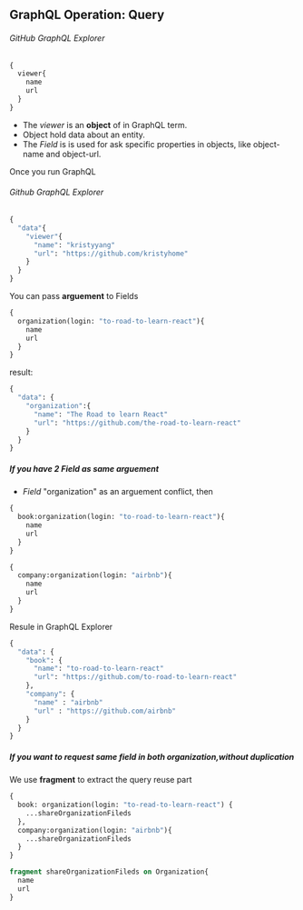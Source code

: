 ## GraphQL Operation: Query

###### GitHub GraphQL Explorer

```GraphQL
{
  viewer{
    name
    url
  }
}
```

- The *viewer* is an **object** of in GraphQL term.
- Object hold data about an entity.
- The *Field* is is used for ask specific properties in objects, like object-name and object-url.


Once you run GraphQL
###### Github GraphQL Explorer

```GraphQL
{
  "data"{
    "viewer"{
      "name": "kristyyang"
      "url": "https://github.com/kristyhome"
    }
  }
}
```

You can pass **arguement** to Fields

```GraphQL
{
  organization(login: "to-road-to-learn-react"){
    name
    url
  }
}
```

result:

```GraphQL
{
  "data": {
    "organization":{
      "name": "The Road to learn React"
      "url": "https://github.com/the-road-to-learn-react"
    }
  }
}
```

##### If you have 2 Field as same arguement
- *Field* "organization" as an arguement conflict, then

```GraphQL
{
  book:organization(login: "to-road-to-learn-react"){
    name
    url
  }
}

{
  company:organization(login: "airbnb"){
    name
    url
  }
}
```

Resule in GraphQL Explorer
```GraphQL
{
  "data": {
    "book": {
      "name": "to-road-to-learn-react"
      "url": "https://github.com/to-road-to-learn-react"
    },
    "company": {
      "name" : "airbnb"
      "url" : "https://github.com/airbnb"
    }
  }
}
```

##### If you want to request same field in both organization,without duplication

We use **fragment** to extract the query reuse part

```GraphQL
{
  book: organization(login: "to-read-to-learn-react") {
    ...shareOrganizationFileds
  },
  company:organization(login: "airbnb"){
    ...shareOrganizationFileds
  }
}

fragment shareOrganizationFileds on Organization{
  name
  url
}
```
